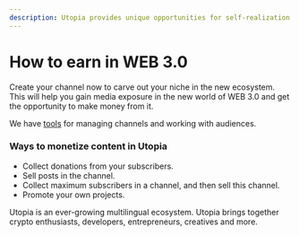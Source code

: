 ```yaml
---
description: Utopia provides unique opportunities for self-realization in WEB 3.0
---
```


# How to earn in WEB 3.0

Create your channel now to carve out your niche in the new ecosystem. This will help you gain media exposure in the new world of WEB 3.0 and get the opportunity to make money from it.

We have [tools](crp.is-api/example-of-projects.md) for managing channels and working with audiences.

### Ways to monetize content in Utopia

* Collect donations from your subscribers.
* Sell posts in the channel.
* Collect maximum subscribers in a channel, and then sell this channel.
* Promote your own projects.

Utopia is an ever-growing multilingual ecosystem. Utopia brings together crypto enthusiasts, developers, entrepreneurs, creatives and more.

